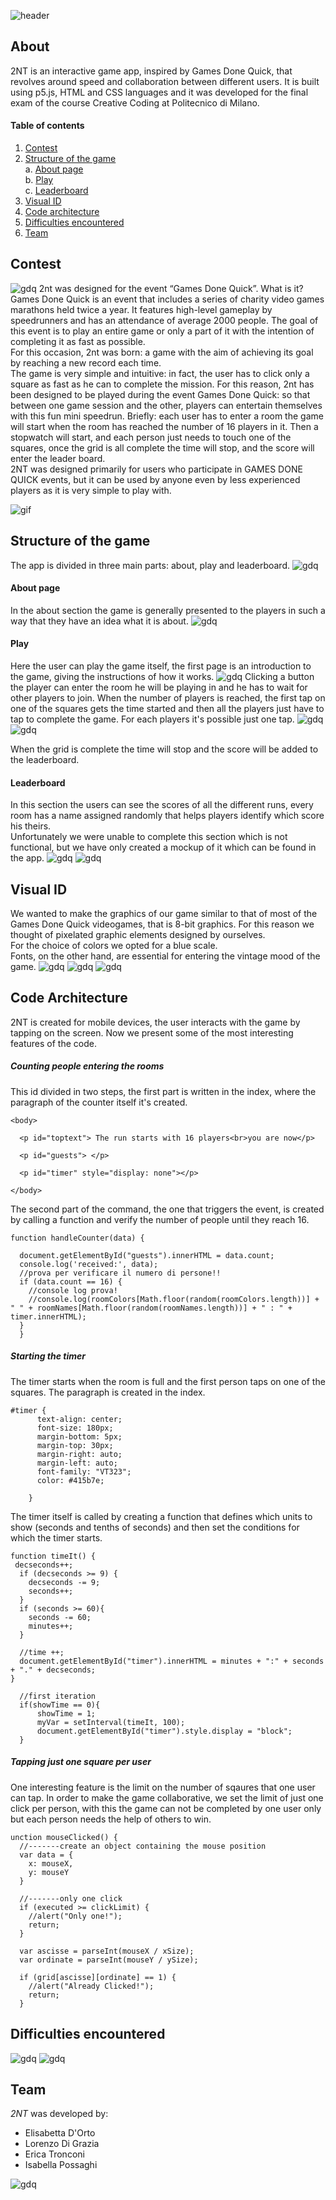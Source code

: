 ![header](readme/head.png)
## About
2NT is an interactive game app, inspired by Games Done Quick, that revolves around speed and collaboration between different users. 
It is built using p5.js, HTML and CSS languages and it was developed for the final exam of the course Creative Coding at Politecnico di Milano. 

#### Table of contents
1. [Contest](#1.-contest)
2. [Structure of the game](#structure-of-the-game) <br>
a. [About page](#about-page)<br>
b. [Play](#play)<br>
c. [Leaderboard](#leaderboard)<br>
3. [Visual ID](#visual-id)<br>
4. [Code architecture](#code-architecture)
5. [Difficulties encountered](#difficulties-encountered)
6. [Team](#team)

## Contest
![gdq](readme/gdq.png)
2nt was designed for the event “Games Done Quick”. What is it? Games Done Quick is an event that includes a series of charity video games marathons held twice a year. It features high-level gameplay by speedrunners and has an attendance of average 2000 people. 
The goal of this event is to play an entire game or only a part of it with the intention of completing it as fast as possible.<br>
For this occasion, 2nt was born: a game with the aim of achieving its goal by reaching a new record each time.<br>
The game is very simple and intuitive: in fact, the user has to click only a square as fast as he can to complete the mission. For this reason, 2nt has been designed to be played during the event Games Done Quick: so that between one game session and the other, players can entertain themselves with this fun mini speedrun.
Briefly: each user has to enter a room the game will start when the room has reached the number of 16 players in it. Then a stopwatch will start, and each person just needs to touch one of the squares, once the grid is all complete the time will stop, and the score will enter the leader board.<br>
2NT was designed primarily for users who participate in GAMES DONE QUICK events, but it can be used by anyone even by less experienced players as it is very simple to play with. 


![gif](readme/gdq_gif.gif)

## Structure of the game
The app is divided in three main parts: about, play and leaderboard. 
![gdq](readme/indice.PNG)

#### About page
In the about section the game is generally presented to the players in such a way that they have an idea what it is about. 
![gdq](readme/about.PNG)

#### Play
Here the user can play the game itself, the first page is an introduction to the game, giving the instructions of how it works.
![gdq](readme/howitworks.PNG)
Clicking a button the player can enter the room he will be playing in and he has to wait for other players to join. 
When the number of players is reached, the first tap on one of the squares gets the time started and then all the players just have to tap to complete the game. For each players it's possible just one tap.
![gdq](readme/play.PNG)
![gdq](readme/playgif.gif) <br>

When the grid is complete the time will stop and the score will be added to the leaderboard.


#### Leaderboard
In this section the users can see the scores of all the different runs, every room has a name assigned randomly that helps players identify which score his theirs.<br>
Unfortunately we were unable to complete this section which is not functional, but we have only created a mockup of it which can be found in the app. 
![gdq](readme/leaderboard.PNG)
![gdq](readme/leaderboardgif.gif)


## Visual ID
We wanted to make the graphics of our game similar to that of most of the Games Done Quick videogames, that is 8-bit graphics. For this reason we thought of pixelated graphic elements designed by ourselves.<br> For the choice of colors we opted for a blue scale.<br> Fonts, on the other hand, are essential for entering the vintage mood of the game.
![gdq](readme/palette.PNG)
![gdq](readme/googlefont.PNG)
![gdq](readme/font2.PNG)

## Code Architecture
2NT is created for mobile devices, the user interacts with the game by tapping on the screen. 
Now we present some of the most interesting features of the code.
##### Counting people entering the rooms
This id divided in two steps, the first part is written in the index, where the paragraph of the counter itself it's created.
```
<body>

  <p id="toptext"> The run starts with 16 players<br>you are now</p>

  <p id="guests"> </p>

  <p id="timer" style="display: none"></p>

</body>
```
The second part of the command, the one that triggers the event, is created by calling a function and verify the number of people until they reach 16.
```
function handleCounter(data) {

  document.getElementById("guests").innerHTML = data.count;
  console.log('received:', data);
  //prova per verificare il numero di persone!!
  if (data.count == 16) {
    //console log prova!
    //console.log(roomColors[Math.floor(random(roomColors.length))] + " " + roomNames[Math.floor(random(roomNames.length))] + " : " + timer.innerHTML);
  }
  }
  ```
  
##### Starting the timer
The timer starts when the room is full and the first person taps on one of the squares.
The paragraph is created in the index.
```
#timer {
      text-align: center;
      font-size: 180px;
      margin-bottom: 5px;
      margin-top: 30px;
      margin-right: auto;
      margin-left: auto;
      font-family: "VT323";
      color: #415b7e;

    }
```
The timer itself is called by creating a function that defines which units to show (seconds and tenths of seconds) and then set the conditions for which the timer starts. 
  ```
  function timeIt() {
   decseconds++;
    if (decseconds >= 9) {
      decseconds -= 9;
      seconds++;
    }
    if (seconds >= 60){
      seconds -= 60;
      minutes++;
    }

	//time ++;
	document.getElementById("timer").innerHTML = minutes + ":" + seconds + "." + decseconds;
  }

	//first iteration
	if(showTime == 0){
		showTime = 1;
		myVar = setInterval(timeIt, 100);
		document.getElementById("timer").style.display = "block";
	}
  ```
##### Tapping just one square per user
One interesting feature is the limit on the number of sqaures that one user can tap.
In order to make the game collaborative, we set the limit of just one click per person, with this the game can not be completed by one user only but each person needs the help of others to win.
```
unction mouseClicked() {
  //-------create an object containing the mouse position
  var data = {
    x: mouseX,
    y: mouseY
  }

  //-------only one click
  if (executed >= clickLimit) {
    //alert("Only one!");
    return;
  }

  var ascisse = parseInt(mouseX / xSize);
  var ordinate = parseInt(mouseY / ySize);

  if (grid[ascisse][ordinate] == 1) {
    //alert("Already Clicked!");
    return;
  }
```


## Difficulties encountered
![gdq](readme/difficulty1.PNG)
![gdq](readme/difficulty2.PNG)


## Team
*2NT* was developed by:
+ Elisabetta D'Orto
+ Lorenzo Di Grazia
+ Erica Tronconi
+ Isabella Possaghi

![gdq](readme/team.PNG)

